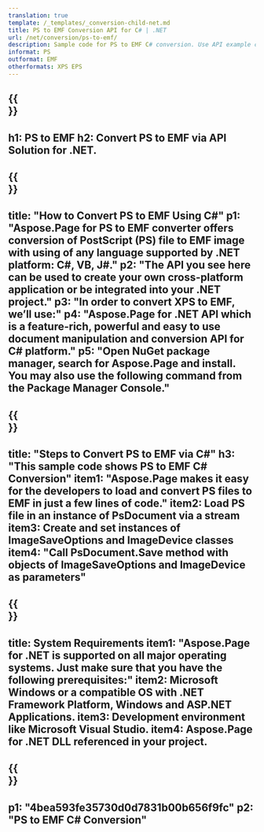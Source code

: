 ```yaml
---
translation: true
template: /_templates/_conversion-child-net.md
title: PS to EMF Conversion API for C# | .NET
url: /net/conversion/ps-to-emf/ 
description: Sample code for PS to EMF C# conversion. Use API example code for batch PS files to EMF conversion within VB.NET, Asp.NET or any .NET based application.
informat: PS
outformat: EMF
otherformats: XPS EPS
---
```


{{<section banner>}}
---
h1: PS to EMF
h2: Convert PS to EMF via API Solution for .NET.
---

{{<section overview>}}
---
title: "How to Convert PS to EMF Using C#"
p1: "Aspose.Page for PS to EMF converter offers conversion of PostScript (PS) file to EMF image with using of any language supported by .NET platform: C#, VB, J#."
p2: "The API you see here can be used to create your own cross-platform application or be integrated into your .NET project."
p3: "In order to convert XPS to EMF, we’ll use:"
p4: "Aspose.Page for .NET API which is a feature-rich, powerful and easy to use document manipulation and conversion API for C# platform."
p5: "Open NuGet package manager, search for Aspose.Page and install. You may also use the following command from the Package Manager Console."
---

{{<section feature1>}}
---
title: "Steps to Convert PS to EMF via C#"
h3: "This sample code shows PS to EMF C# Conversion"
item1: "Aspose.Page makes it easy for the developers to load and convert PS files to EMF in just a few lines of code."
item2: Load PS file in an instance of PsDocument via a stream
item3: Create and set instances of ImageSaveOptions and ImageDevice classes
item4: "Call PsDocument.Save method with objects of ImageSaveOptions and ImageDevice as parameters"
---

{{<section feature2>}}
---
title: System Requirements
item1: "Aspose.Page for .NET is supported on all major operating systems. Just make sure that you have the following prerequisites:"
item2: Microsoft Windows or a compatible OS with .NET Framework Platform, Windows and ASP.NET Applications.
item3: Development environment like Microsoft Visual Studio.
item4: Aspose.Page for .NET DLL referenced in your project.
---

{{<section gist>}}
---
p1: "4bea593fe35730d0d7831b00b656f9fc"
p2: "PS to EMF C# Conversion"
---

